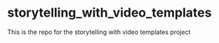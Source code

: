 # storytelling_with_video_templates
This is the repo for the storytelling with video templates project
